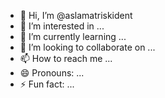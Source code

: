 - 👋 Hi, I’m @aslamatriskident
- 👀 I’m interested in ...
- 🌱 I’m currently learning ...
- 💞️ I’m looking to collaborate on ...
- 📫 How to reach me ...
- 😄 Pronouns: ...
- ⚡ Fun fact: ...

<!---
aslamatriskident/aslamatriskident is a ✨ special ✨ repository because its `README.md` (this file) appears on your GitHub profile.
You can click the Preview link to take a look at your changes.
--->
